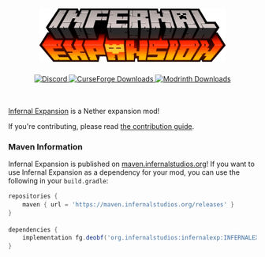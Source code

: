 <h1 align="center">
	<img src="./src/main/resources/Infernal_Expansion_Logo.png" width="75%" alt="Infernal Expansion">
</h1>

<div align="center">
  <a href="https://infernalstudios.org/discord">
    <img alt="Discord" src="https://img.shields.io/discord/681976442220839008?color=yellow&label=Discord&style=for-the-badge">
  </a>

  <a href="https://infernalstudios.org/infernalexpansion/curseforge">
    <img alt="CurseForge Downloads" src="https://img.shields.io/badge/dynamic/json?color=orange&style=for-the-badge&label=CurseForge&query=%24.downloads.total&suffix=%20Downloads&url=https%3A%2F%2Fapi.cfwidget.com%2F395078">
  </a>
  
  <a href="https://infernalstudios.org/infernalexpansion/modrinth">
    <img alt="Modrinth Downloads" src="https://img.shields.io/badge/dynamic/json?color=red&style=for-the-badge&label=Modrinth&query=%24.downloads&suffix=%20Downloads&url=https%3A%2F%2Fapi.modrinth.com%2Fapi%2Fv1%2Fmod%2FZrpxHZN4">
  </a>
</div>
<br>
<br>

[Infernal Expansion](https://www.curseforge.com/minecraft/mc-mods/infernal-expansion) is a Nether expansion mod!

If you're contributing, please read [the contribution guide](./CONTRIBUTE.md).

### Maven Information
Infernal Expansion is published on [maven.infernalstudios.org](https://maven.infernalstudios.org/)!
If you want to use Infernal Expansion as a dependency for your mod, you can use the following in your `build.gradle`:
```gradle
repositories {
    maven { url = 'https://maven.infernalstudios.org/releases' }
}

dependencies {
    implementation fg.deobf('org.infernalstudios:infernalexp:INFERNALEXPANSION_VERSION-MINECRAFT_VERSION')
}
```

